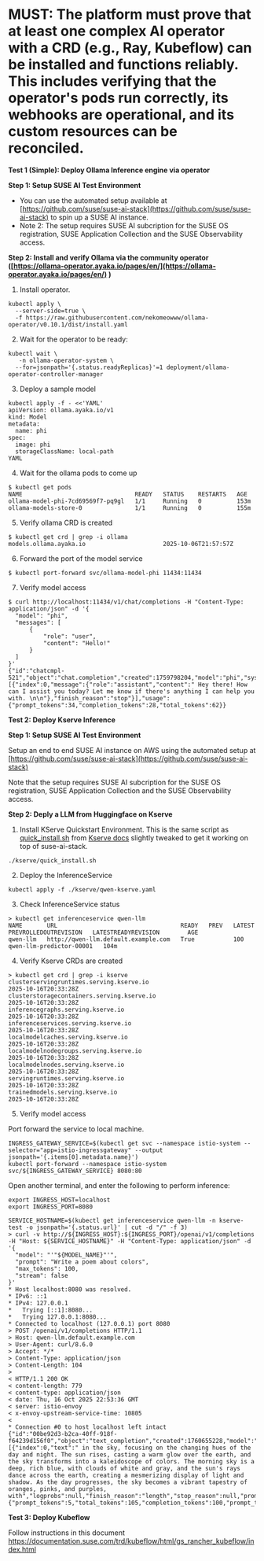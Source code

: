# MUST: The platform must prove that at least one complex AI operator with a CRD (e.g., Ray, Kubeflow) can be installed and functions reliably. This includes verifying that the operator's pods run correctly, its webhooks are operational, and its custom resources can be reconciled.

**Test 1 (Simple): Deploy Ollama Inference engine via operator**

**Step 1: Setup SUSE AI Test Environment**

- You can use the automated setup  available at [https://github.com/suse/suse-ai-stack](https://github.com/suse/suse-ai-stack) to spin up a SUSE AI instance.
- Note 2: The setup requires SUSE AI subcription for the SUSE OS registration, SUSE Application Collection and the SUSE Observability access.

**Step 2: Install and verify Ollama via the community operator** **([https://ollama-operator.ayaka.io/pages/en/](https://ollama-operator.ayaka.io/pages/en/) )**

1. Install operator.

```
kubectl apply \
  --server-side=true \
  -f https://raw.githubusercontent.com/nekomeowww/ollama-operator/v0.10.1/dist/install.yaml
```

2. Wait for the operator to be ready:

```
kubectl wait \
   -n ollama-operator-system \
  --for=jsonpath='{.status.readyReplicas}'=1 deployment/ollama-operator-controller-manager
```

3. Deploy a sample model

```
kubectl apply -f - <<'YAML'
apiVersion: ollama.ayaka.io/v1
kind: Model
metadata:
  name: phi
spec:
  image: phi
  storageClassName: local-path
YAML
```

4. Wait for the ollama pods to come up

```
$ kubectl get pods
NAME                                READY   STATUS    RESTARTS   AGE
ollama-model-phi-7cd69569f7-pq9gl   1/1     Running   0          153m
ollama-models-store-0               1/1     Running   0          155m
```

5. Verify ollama CRD is created

```
$ kubectl get crd | grep -i ollama
models.ollama.ayaka.io                      2025-10-06T21:57:57Z
```

6. Forward the port of the model service

```
$ kubectl port-forward svc/ollama-model-phi 11434:11434 
```

7. Verify model access

```
$ curl http://localhost:11434/v1/chat/completions -H "Content-Type: application/json" -d '{
  "model": "phi",
  "messages": [
      {
          "role": "user",
          "content": "Hello!"
      }
  ]
}'
{"id":"chatcmpl-521","object":"chat.completion","created":1759798204,"model":"phi","system_fingerprint":"fp_ollama","choices":[{"index":0,"message":{"role":"assistant","content":" Hey there! How can I assist you today? Let me know if there's anything I can help you with. \n\n"},"finish_reason":"stop"}],"usage":{"prompt_tokens":34,"completion_tokens":28,"total_tokens":62}}             
```

**Test 2: Deploy Kserve Inference**

**Step 1: Setup SUSE AI Test Environment**

Setup an end to end SUSE AI instance on AWS using the automated setup at [https://github.com/suse/suse-ai-stack](https://github.com/suse/suse-ai-stack) 

Note that the setup requires SUSE AI subcription for the SUSE OS registration, SUSE Application Collection and the SUSE Observability access.

**Step 2: Deply a LLM from Huggingface on Kserve**

1. Install KServe Quickstart Environment. This is the same script as [quick_install.sh](https://raw.githubusercontent.com/kserve/kserve/release-0.15/hack/quick_install.sh) from [Kserve docs](https://kserve.github.io/website/docs/getting-started/quickstart-guide) slightly tweaked to get it working on top of suse-ai-stack.

```
./kserve/quick_install.sh
```

2. Deploy the InferenceService

```
kubectl apply -f ./kserve/qwen-kserve.yaml
```

3. Check InferenceService status

```
> kubectl get inferenceservice qwen-llm
NAME       URL                                   READY   PREV   LATEST   PREVROLLEDOUTREVISION   LATESTREADYREVISION        AGE
qwen-llm   http://qwen-llm.default.example.com   True           100                              qwen-llm-predictor-00001   104m
```

4. Verify Kserve CRDs are created

```
> kubectl get crd | grep -i kserve
clusterservingruntimes.serving.kserve.io                          2025-10-16T20:33:28Z
clusterstoragecontainers.serving.kserve.io                        2025-10-16T20:33:28Z
inferencegraphs.serving.kserve.io                                 2025-10-16T20:33:28Z
inferenceservices.serving.kserve.io                               2025-10-16T20:33:28Z
localmodelcaches.serving.kserve.io                                2025-10-16T20:33:28Z
localmodelnodegroups.serving.kserve.io                            2025-10-16T20:33:28Z
localmodelnodes.serving.kserve.io                                 2025-10-16T20:33:28Z
servingruntimes.serving.kserve.io                                 2025-10-16T20:33:28Z
trainedmodels.serving.kserve.io                                   2025-10-16T20:33:28Z

```

5. Verify model access

Port forward the service to local machine.

```
INGRESS_GATEWAY_SERVICE=$(kubectl get svc --namespace istio-system --selector="app=istio-ingressgateway" --output jsonpath='{.items[0].metadata.name}')
kubectl port-forward --namespace istio-system svc/${INGRESS_GATEWAY_SERVICE} 8080:80
```

Open another terminal, and enter the following to perform inference:

```
export INGRESS_HOST=localhost
export INGRESS_PORT=8080

SERVICE_HOSTNAME=$(kubectl get inferenceservice qwen-llm -n kserve-test -o jsonpath='{.status.url}' | cut -d "/" -f 3)
> curl -v http://${INGRESS_HOST}:${INGRESS_PORT}/openai/v1/completions -H "Host: ${SERVICE_HOSTNAME}" -H "Content-Type: application/json" -d '{
  "model": "'"${MODEL_NAME}"'", 
  "prompt": "Write a poem about colors", 
  "max_tokens": 100,
  "stream": false
}'
* Host localhost:8080 was resolved.
* IPv6: ::1
* IPv4: 127.0.0.1
*   Trying [::1]:8080...
*   Trying 127.0.0.1:8080...
* Connected to localhost (127.0.0.1) port 8080
> POST /openai/v1/completions HTTP/1.1
> Host: qwen-llm.default.example.com
> User-Agent: curl/8.6.0
> Accept: */*
> Content-Type: application/json
> Content-Length: 104
> 
< HTTP/1.1 200 OK
< content-length: 779
< content-type: application/json
< date: Thu, 16 Oct 2025 22:53:36 GMT
< server: istio-envoy
< x-envoy-upstream-service-time: 10805
< 
* Connection #0 to host localhost left intact
{"id":"00be92d3-b2ca-40ff-918f-f64239d156f0","object":"text_completion","created":1760655228,"model":"qwen","choices":[{"index":0,"text":" in the sky, focusing on the changing hues of the day and night. The sun rises, casting a warm glow over the earth, and the sky transforms into a kaleidoscope of colors. The morning sky is a deep, rich blue, with clouds of white and gray, and the sun's rays dance across the earth, creating a mesmerizing display of light and shadow. As the day progresses, the sky becomes a vibrant tapestry of oranges, pinks, and purples, with","logprobs":null,"finish_reason":"length","stop_reason":null,"prompt_logprobs":null}],"usage":{"prompt_tokens":5,"total_tokens":105,"completion_tokens":100,"prompt_tokens_details":null},"system_fingerprint":null}
```

**Test 3: Deploy Kubeflow**

Follow instructions in this document https://documentation.suse.com/trd/kubeflow/html/gs_rancher_kubeflow/index.html 
